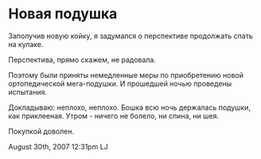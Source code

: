 # Новая подушка

Заполучив новую койку, я задумался о перспективе продолжать спать на
кулаке.

Перспектива, прямо скажем, не радовала.

Поэтому были приняты немедленные меры по приобретению новой
ортопедической мега-подушки. И прошедшей ночью проведены испытания.

Докладываю: неплохо, неплохо. Бошка всю ночь держалась подушки, как
приклееная. Утром - ничего не болело, ни спина, ни шея.

Покупкой доволен.

<span id="timestamp"> August 30th, 2007 12:31pm </span> <span
class="tag">LJ</span>
